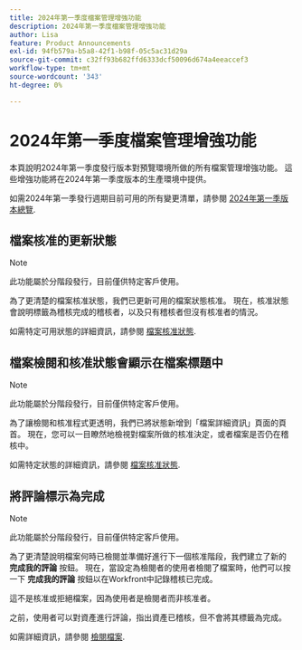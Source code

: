 ```yaml
---
title: 2024年第一季度檔案管理增強功能
description: 2024年第一季度檔案管理增強功能
author: Lisa
feature: Product Announcements
exl-id: 94fb579a-b5a8-42f1-b98f-05c5ac31d29a
source-git-commit: c32ff93b682ffd6333dcf50096d674a4eeaccef3
workflow-type: tm+mt
source-wordcount: '343'
ht-degree: 0%

---
```


# 2024年第一季度檔案管理增強功能

本頁說明2024年第一季度發行版本對預覽環境所做的所有檔案管理增強功能。 這些增強功能將在2024年第一季度版本的生產環境中提供。

如需2024年第一季發行週期目前可用的所有變更清單，請參閱 [2024年第一季版本總覽](/help/quicksilver/product-announcements/product-releases/24-q1-release-activity/24-q1-release-overview.md).

## 檔案核准的更新狀態

>[!NOTE]
>
>此功能屬於分階段發行，目前僅供特定客戶使用。

為了更清楚的檔案核准狀態，我們已更新可用的檔案狀態核准。 現在，核准狀態會說明標籤為稽核完成的稽核者，以及只有稽核者但沒有核准者的情況。

如需特定可用狀態的詳細資訊，請參閱 [檔案核准狀態](/help/quicksilver/review-and-approve-work/document-reviews-and-approvals/manage-document-approvals/document-approval-status.md).

## 檔案檢閱和核准狀態會顯示在檔案標題中

>[!NOTE]
>
>此功能屬於分階段發行，目前僅供特定客戶使用。

為了讓檢閱和核准程式更透明，我們已將狀態新增到「檔案詳細資訊」頁面的頁首。 現在，您可以一目瞭然地檢視對檔案所做的核准決定，或者檔案是否仍在稽核中。

如需特定狀態的詳細資訊，請參閱 [檔案核准狀態](/help/quicksilver/review-and-approve-work/document-reviews-and-approvals/manage-document-approvals/document-approval-status.md).

## 將評論標示為完成

>[!NOTE]
>
>此功能屬於分階段發行，目前僅供特定客戶使用。

為了更清楚說明檔案何時已檢閱並準備好進行下一個核准階段，我們建立了新的 **完成我的評論** 按鈕。 現在，當設定為檢閱者的使用者檢閱了檔案時，他們可以按一下 **完成我的評論** 按鈕以在Workfront中記錄稽核已完成。

這不是核准或拒絕檔案，因為使用者是檢閱者而非核准者。

之前，使用者可以對資產進行評論，指出資產已稽核，但不會將其標籤為完成。

如需詳細資訊，請參閱 [檢閱檔案](/help/quicksilver/review-and-approve-work/document-reviews-and-approvals/review-and-approve-documents/review-a-document.md).
